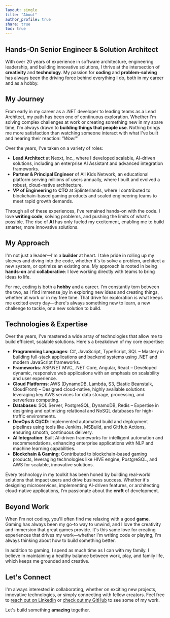 ```yaml
---
layout: single
title: "About"
author_profile: true
share: true
toc: true
---
```


## **Hands‑On Senior Engineer & Solution Architect**

With over 20 years of experience in software architecture, engineering leadership, and building innovative solutions, I thrive at the intersection of **creativity** and **technology**. My passion for **coding** and **problem-solving** has always been the driving force behind everything I do, both in my career and as a hobby.

## My Journey

From early in my career as a .NET developer to leading teams as a Lead Architect, my path has been one of continuous exploration. Whether I'm solving complex challenges at work or creating something new in my spare time, I'm always drawn to **building things that people use**. Nothing brings me more satisfaction than watching someone interact with what I've built and hearing their reaction: _"Wow!"_

Over the years, I've taken on a variety of roles:

- **Lead Architect** at Nexxt, Inc., where I developed scalable, AI-driven solutions, including an enterprise AI Assistant and advanced integration frameworks.
- **Partner & Principal Engineer** of All Kids Network, an educational platform serving millions of users annually, where I built and evolved a robust, cloud-native architecture.
- **VP of Engineering** to **CTO** at Splinterlands, where I contributed to blockchain-based gaming products and scaled engineering teams to meet rapid growth demands.

Through all of these experiences, I've remained hands-on with the code. I love **writing code**, solving problems, and pushing the limits of what's possible. The rise of **AI** has only fueled my excitement, enabling me to build smarter, more innovative solutions.

## My Approach

I'm not just a leader—I'm a **builder** at heart. I take pride in rolling up my sleeves and diving into the code, whether it's to solve a problem, architect a new system, or optimize an existing one. My approach is rooted in being **hands-on** and **collaborative**: I love working directly with teams to bring ideas to life.

For me, coding is both a **hobby** and a career. I'm constantly torn between the two, as I find immense joy in exploring new ideas and creating things, whether at work or in my free time. That drive for exploration is what keeps me excited every day—there's always something new to learn, a new challenge to tackle, or a new solution to build.

## Technologies & Expertise

Over the years, I've mastered a wide array of technologies that allow me to build efficient, scalable solutions. Here's a breakdown of my core expertise:

- **Programming Languages**: C#, JavaScript, TypeScript, SQL – Mastery in building full-stack applications and backend systems using .NET and modern JavaScript frameworks.
- **Frameworks**: ASP.NET MVC, .NET Core, Angular, React – Developed dynamic, responsive web applications with an emphasis on scalability and user experience.
- **Cloud Platforms**: AWS (DynamoDB, Lambda, S3, Elastic Beanstalk, CloudFront) – Designed cloud-native, highly available solutions leveraging key AWS services for data storage, processing, and serverless computing.
- **Databases**: SQL Server, PostgreSQL, DynamoDB, Redis – Expertise in designing and optimizing relational and NoSQL databases for high-traffic environments.
- **DevOps & CI/CD**: Implemented automated build and deployment pipelines using tools like Jenkins, MSBuild, and GitHub Actions, ensuring smooth, continuous delivery.
- **AI Integration**: Built AI-driven frameworks for intelligent automation and recommendations, enhancing enterprise applications with NLP and machine learning capabilities.
- **Blockchain & Gaming**: Contributed to blockchain-based gaming products, leveraging technologies like HIVE engine, PostgreSQL, and AWS for scalable, innovative solutions.

Every technology in my toolkit has been honed by building real-world solutions that impact users and drive business success. Whether it's designing microservices, implementing AI-driven features, or architecting cloud-native applications, I'm passionate about the **craft** of development.

## Beyond Work

When I'm not coding, you'll often find me relaxing with a good **game**. Gaming has always been my go-to way to unwind, and I love the creativity and immersion that great games provide. It's this same love for creating experiences that drives my work—whether I'm writing code or playing, I'm always thinking about how to build something better.

In addition to gaming, I spend as much time as I can with my family. I believe in maintaining a healthy balance between work, play, and family life, which keeps me grounded and creative.

## Let's Connect

I'm always interested in collaborating, whether on exciting new projects, innovative technologies, or simply connecting with fellow creators. Feel free to [reach out on LinkedIn](https://www.linkedin.com/in/radleta) or [check out my GitHub](https://github.com/radleta) to see some of my work.

Let's build something **amazing** together.